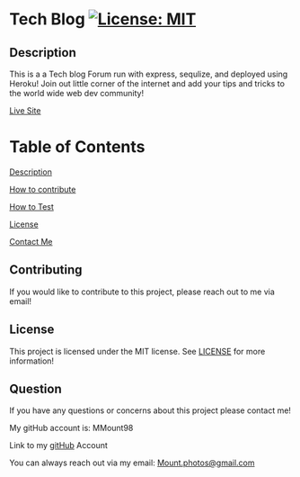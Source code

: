 # Tech Blog [![License: MIT](https://img.shields.io/badge/license-MIT-green)](https://www.mit.edu/~amini/LICENSE.md)

<a name="description"></a>

## Description

This is a a Tech blog Forum run with express, sequlize, and deployed using Heroku! Join out little corner of the internet and add your tips and tricks to the world wide web dev community!

[Live Site](https://dry-garden-70856.herokuapp.com/)

# Table of Contents

[Description](#description)

[How to contribute](#contribute)

[How to Test](#test)

[License](#license)

[Contact Me](#contact)

<a name="contribute"></a>

## Contributing

If you would like to contribute to this project, please reach out to me via email!

<a name="license"></a>

## License

This project is licensed under the MIT license.
See [LICENSE](https://www.mit.edu/~amini/LICENSE.md) for more information!

<a name="contact"></a>

## Question

If you have any questions or concerns about this project please contact me!

My gitHub account is: MMount98

Link to my [gitHub](https://github.com/MMount98) Account

You can always reach out via my email: Mount.photos@gmail.com
